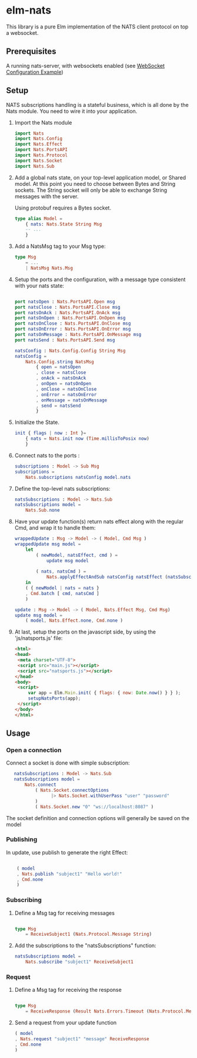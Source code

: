 # elm-nats

This library is a pure Elm implementation of the NATS client protocol on top
a websocket.

## Prerequisites

A running nats-server, with websockets enabled (see
[WebSocket Configuration Example](https://docs.nats.io/running-a-nats-service/configuration/websocket/websocket_conf))

## Setup

NATS subscriptions handling is a stateful business, which is all done by the
Nats module. You need to wire it into your application.


1. Import the Nats module

    ```elm
    import Nats
    import Nats.Config
    import Nats.Effect
    import Nats.PortsAPI
    import Nats.Protocol
    import Nats.Socket
    import Nats.Sub
    ```

1. Add a global nats state, on your top-level application model, or Shared model.
   At this point you need to choose between Bytes and String sockets. The String
   socket will only be able to exchange String messages with the server.

   Using protobuf requires a Bytes socket.

   ```elm
   type alias Model =
       { nats: Nats.State String Msg
       -- ...
       }
   ```

1. Add a NatsMsg tag to your Msg type:

   ```elm
   type Msg
       = ...
       | NatsMsg Nats.Msg
   ```

1. Setup the ports and the configuration, with a message type consistent with
   your nats state:

   ```elm
   
   port natsOpen : Nats.PortsAPI.Open msg
   port natsClose : Nats.PortsAPI.Close msg
   port natsOnAck : Nats.PortsAPI.OnAck msg
   port natsOnOpen : Nats.PortsAPI.OnOpen msg
   port natsOnClose : Nats.PortsAPI.OnClose msg
   port natsOnError : Nats.PortsAPI.OnError msg
   port natsOnMessage : Nats.PortsAPI.OnMessage msg
   port natsSend : Nats.PortsAPI.Send msg

   natsConfig : Nats.Config.Config String Msg
   natsConfig =
       Nats.Config.string NatsMsg
           { open = natsOpen
           , close = natsClose
           , onAck = natsOnAck
           , onOpen = natsOnOpen
           , onClose = natsOnClose
           , onError = natsOnError
           , onMessage = natsOnMessage
           , send = natsSend
           }
   ```

1. Initialize the State.

   ```elm
   init { flags | now : Int }=
       { nats = Nats.init now (Time.millisToPosix now)
       }
   ```

1. Connect nats to the ports :

   ```elm
   subscriptions : Model -> Sub Msg
   subscriptions =
       Nats.subscriptions natsConfig model.nats
   ```

1. Define the top-level nats subscriptions:

   ```elm
   natsSubscriptions : Model -> Nats.Sub
   natsSubscriptions model =
       Nats.Sub.none
   ```

1. Have your update function(s) return nats effect along with the regular Cmd, and
   wrap it to handle them:

   ```elm
   wrappedUpdate : Msg -> Model -> ( Model, Cmd Msg )
   wrappedUpdate msg model =
       let
           ( newModel, natsEffect, cmd ) =
               update msg model
        
           ( nats, natsCmd ) =
               Nats.applyEffectAndSub natsConfig natsEffect (natsSubscriptions model) newModel.nats
       in
       ( { newModel | nats = nats }
       , Cmd.batch [ cmd, natsCmd ]
       )

   update : Msg -> Model -> ( Model, Nats.Effect Msg, Cmd Msg)
   update msg model =
       ( model, Nats.Effect.none, Cmd.none )
   ```

1. At last, setup the ports on the javascript side, by using the 'js/natsports.js' file:

   ```html
   <html>
   <head>
    <meta charset="UTF-8">
    <script src="main.js"></script>
    <script src="natsports.js"></script>
   </head>
   <body>
    <script>
        var app = Elm.Main.init( { flags: { now: Date.now() } } );
        setupNatsPorts(app);
    </script>
   </body>
   </html>
   ```

## Usage

### Open a connection

Connect a socket is done with simple subscription:

```elm
   natsSubscriptions : Model -> Nats.Sub
   natsSubscriptions model =
       Nats.connect
           ( Nats.Socket.connectOptions
                 |> Nats.Socket.withUserPass "user" "password"
           )
           ( Nats.Socket.new "0" "ws://localhost:8087" )
```

The socket definition and connection options will generally be saved on the model


### Publishing

In update, use publish to generate the right Effect:

```elm

    ( model
    , Nats.publish "subject1" "Hello world!"
    , Cmd.none
    )

```

### Subscribing

1. Define a Msg tag for receiving messages

   ```elm

   type Msg
       = ReceiveSubject1 (Nats.Protocol.Message String)
   ```

1. Add the subscriptions to the "natsSubscriptions" function:

   ```elm
   natsSubscriptions model =
       Nats.subscribe "subject1" ReceiveSubject1
   ```

### Request

1. Define a Msg tag for receiving the response

   ```elm

   type Msg
       = ReceiveResponse (Result Nats.Errors.Timeout (Nats.Protocol.Message String))
   ```

1. Send a request from your update function

   ```elm
   ( model
   , Nats.request "subject1" "message" ReceiveResponse
   , Cmd.none
   )
   ```
